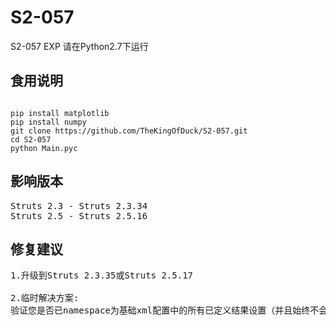 # S2-057
S2-057 EXP 请在Python2.7下运行


## 食用说明

<pre><code>
pip install matplotlib
pip install numpy
git clone https://github.com/TheKingOfDuck/S2-057.git 
cd S2-057
python Main.pyc</code></pre>

## 影响版本
<pre>
Struts 2.3 - Struts 2.3.34
Struts 2.5 - Struts 2.5.16
</pre>
## 修复建议
<pre>
1.升级到Struts 2.3.35或Struts 2.5.17

2.临时解决方案:
验证您是否已namespace为基础xml配置中的所有已定义结果设置（并且始终不会忘记设置）（如果适用）。还要验证您是否已设置（并且始终不会忘记设置）value或JSP中的action所有url标记。仅当它们的上部动作配置没有或通配符时才需要它们namespace。
</pre>
